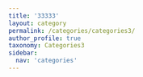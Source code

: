 ```yaml
---
title: '33333'
layout: category
permalink: /categories/categories3/
author_profile: true
taxonomy: Categories3
sidebar:
  nav: 'categories'
---
```

